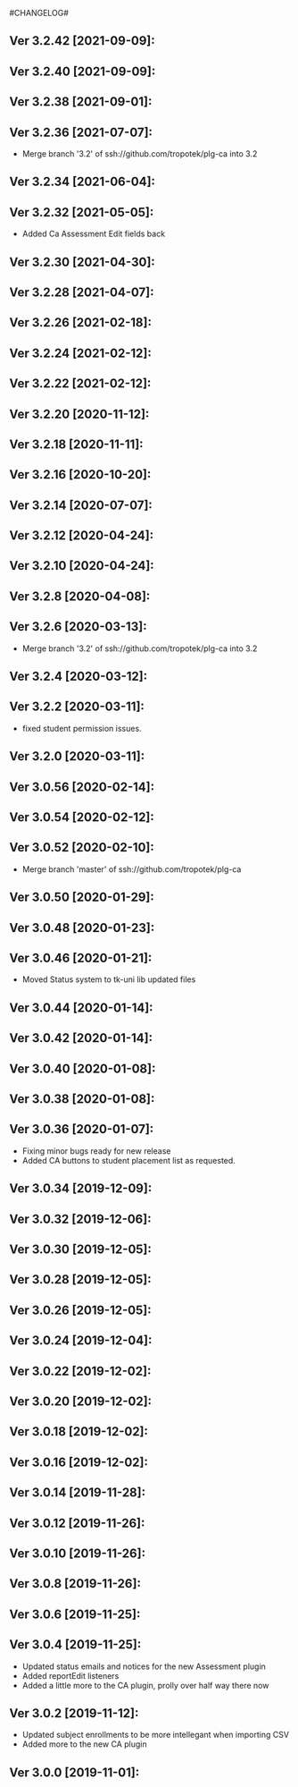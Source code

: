 #CHANGELOG#

Ver 3.2.42 [2021-09-09]:
-------------------------------


Ver 3.2.40 [2021-09-09]:
-------------------------------


Ver 3.2.38 [2021-09-01]:
-------------------------------


Ver 3.2.36 [2021-07-07]:
-------------------------------
  - Merge branch '3.2' of ssh://github.com/tropotek/plg-ca into 3.2


Ver 3.2.34 [2021-06-04]:
-------------------------------


Ver 3.2.32 [2021-05-05]:
-------------------------------
  - Added Ca Assessment Edit fields back


Ver 3.2.30 [2021-04-30]:
-------------------------------


Ver 3.2.28 [2021-04-07]:
-------------------------------


Ver 3.2.26 [2021-02-18]:
-------------------------------


Ver 3.2.24 [2021-02-12]:
-------------------------------


Ver 3.2.22 [2021-02-12]:
-------------------------------


Ver 3.2.20 [2020-11-12]:
-------------------------------


Ver 3.2.18 [2020-11-11]:
-------------------------------


Ver 3.2.16 [2020-10-20]:
-------------------------------


Ver 3.2.14 [2020-07-07]:
-------------------------------


Ver 3.2.12 [2020-04-24]:
-------------------------------


Ver 3.2.10 [2020-04-24]:
-------------------------------


Ver 3.2.8 [2020-04-08]:
-------------------------------


Ver 3.2.6 [2020-03-13]:
-------------------------------
  - Merge branch '3.2' of ssh://github.com/tropotek/plg-ca into 3.2


Ver 3.2.4 [2020-03-12]:
-------------------------------


Ver 3.2.2 [2020-03-11]:
-------------------------------
  - fixed student permission issues.


Ver 3.2.0 [2020-03-11]:
-------------------------------


Ver 3.0.56 [2020-02-14]:
-------------------------------


Ver 3.0.54 [2020-02-12]:
-------------------------------


Ver 3.0.52 [2020-02-10]:
-------------------------------
  - Merge branch 'master' of ssh://github.com/tropotek/plg-ca


Ver 3.0.50 [2020-01-29]:
-------------------------------


Ver 3.0.48 [2020-01-23]:
-------------------------------


Ver 3.0.46 [2020-01-21]:
-------------------------------
  - Moved Status system to tk-uni lib updated files


Ver 3.0.44 [2020-01-14]:
-------------------------------


Ver 3.0.42 [2020-01-14]:
-------------------------------


Ver 3.0.40 [2020-01-08]:
-------------------------------


Ver 3.0.38 [2020-01-08]:
-------------------------------


Ver 3.0.36 [2020-01-07]:
-------------------------------
  - Fixing minor bugs ready for new release
  - Added CA buttons to student placement list as requested.


Ver 3.0.34 [2019-12-09]:
-------------------------------


Ver 3.0.32 [2019-12-06]:
-------------------------------


Ver 3.0.30 [2019-12-05]:
-------------------------------


Ver 3.0.28 [2019-12-05]:
-------------------------------


Ver 3.0.26 [2019-12-05]:
-------------------------------


Ver 3.0.24 [2019-12-04]:
-------------------------------


Ver 3.0.22 [2019-12-02]:
-------------------------------


Ver 3.0.20 [2019-12-02]:
-------------------------------


Ver 3.0.18 [2019-12-02]:
-------------------------------


Ver 3.0.16 [2019-12-02]:
-------------------------------


Ver 3.0.14 [2019-11-28]:
-------------------------------


Ver 3.0.12 [2019-11-26]:
-------------------------------


Ver 3.0.10 [2019-11-26]:
-------------------------------


Ver 3.0.8 [2019-11-26]:
-------------------------------


Ver 3.0.6 [2019-11-25]:
-------------------------------


Ver 3.0.4 [2019-11-25]:
-------------------------------
  - Updated status emails and notices for the new Assessment plugin
  - Added reportEdit listeners
  - Added a little more to the CA plugin, prolly over half way there now


Ver 3.0.2 [2019-11-12]:
-------------------------------
  - Updated subject enrollments to be more intellegant when importing CSV
  - Added more to the new CA plugin


Ver 3.0.0 [2019-11-01]:
-------------------------------




